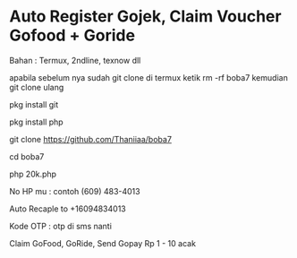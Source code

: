 # Auto Register Gojek, Claim Voucher Gofood + Goride

Bahan : Termux, 2ndline, texnow dll

apabila sebelum nya sudah git clone di termux ketik rm -rf boba7 kemudian git clone ulang

pkg install git

pkg install php

git clone https://github.com/Thaniiaa/boba7

cd boba7

php 20k.php

No HP mu : contoh (609) 483-4013

Auto Recaple to +16094834013

Kode OTP : otp di sms nanti

Claim GoFood, GoRide, Send Gopay Rp 1 - 10 acak

